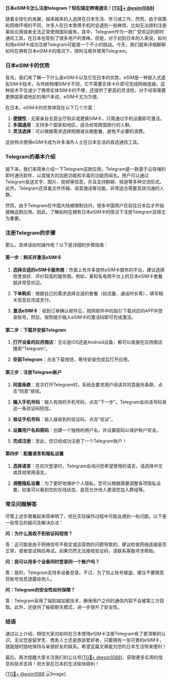 **日本eSIM卡怎么注册telegram？轻松搞定跨境通讯！[[TG💪+ @esim1088](https://t.me/s/esim1088)]**

随着全球化的发展，越来越多的人选择在日本生活、学习或工作。然而，由于政策和网络环境的不同，许多人在日本使用手机时会遇到一些麻烦，比如无法顺利注册某些应用或者无法正常使用国际服务。其中，Telegram作为一款广受欢迎的即时通讯工具，在日本也受到了很多用户的青睐。但是，对于初到日本的人来说，如何利用eSIM卡成功注册Telegram可能是一个不小的挑战。今天，我们就来详细聊聊如何在拥有日本eSIM卡的情况下，顺利注册并使用Telegram。

### 日本eSIM卡的优势

首先，我们来了解一下什么是eSIM卡以及它在日本的优势。eSIM是一种嵌入式虚拟SIM卡技术，与传统物理SIM卡不同，它不需要实体卡片即可完成网络连接。这种技术不仅减少了携带实体SIM卡的不便，还提供了更高的灵活性。对于经常需要更换国家或地区的用户来说，eSIM卡尤为方便。

在日本，eSIM卡的优势体现在以下几个方面：

1. **便捷性**：无需亲自去营业厅购买或更换SIM卡，只需通过手机设置即可激活。
2. **多国通用**：支持多个国家和地区，适合经常跨国旅行的人群。
3. **灵活选择**：可以根据需求选择短期或长期套餐，避免不必要的浪费。

这些特点使得eSIM卡成为许多海外人士在日本生活的首选通信工具。

### Telegram的基本介绍

接下来，我们来简单介绍一下Telegram这款应用。Telegram是一款基于云存储的即时通讯软件，以其强大的加密功能和丰富的功能而闻名。用户可以通过Telegram发送文字、图片、视频等信息，并且支持群聊、频道等多种交流形式。此外，Telegram还具备文件传输、语音通话等功能，非常适合需要高效沟通的人群。

然而，由于Telegram在中国大陆被限制访问，很多中国用户在前往日本后才开始接触这款应用。因此，了解如何在拥有日本eSIM卡的情况下注册Telegram显得尤为重要。

### 注册Telegram的步骤

那么，具体该如何操作呢？以下是详细的步骤指南：

#### 第一步：购买并激活eSIM卡

1. **选择合适的eSIM卡服务商**：市面上有许多提供eSIM卡服务的平台，建议选择信誉良好、评价较高的服务商。例如，某知名电商平台上的日本eSIM卡套餐就非常受欢迎。
   
2. **下单购买**：根据自己的需求选择合适的套餐（如流量、通话时长等），填写相关信息后完成支付。

3. **激活eSIM卡**：收到订单确认邮件后，按照邮件中的指引下载对应的APP并登录账号。然后，按照提示输入eSIM卡的激活码即可完成激活。

#### 第二步：下载并安装Telegram

1. **打开设备的应用商店**：无论是iOS还是Android设备，都可以直接在应用商店搜索“Telegram”。

2. **安装Telegram**：点击下载按钮，等待安装完成后打开应用。

#### 第三步：注册Telegram账户

1. **同意条款**：首次打开Telegram时，系统会要求用户阅读并同意服务条款，点击“同意”继续。

2. **输入手机号码**：输入有效的手机号码，点击“下一步”。Telegram会向该号码发送一条验证码短信。

3. **验证手机号码**：输入接收到的验证码，点击“验证”。

4. **设置用户名和密码**：创建一个独特的用户名，并设置密码以保护账户安全。

5. **完成注册**：至此，您已经成功注册了一个Telegram账户！

#### 第四步：配置语言和隐私设置

1. **选择语言**：在初次登录时，Telegram会询问您希望使用的语言，请选择中文或其他常用语言。

2. **调整隐私设置**：为了更好地保护个人隐私，您可以根据需要调整各项隐私设置，如谁可以看到您的在线状态、是否允许他人邀请您加入群组等。

### 常见问题解答

尽管上述步骤看起来简单明了，但在实际操作过程中可能会遇到一些问题。以下是一些常见的疑问及解决办法：

**问：为什么我收不到验证码短信？**

答：这可能是由于网络信号不稳定或运营商的问题导致的。建议检查网络连接是否正常，或者尝试稍后再试。如果仍然无法接收验证码，请联系客服寻求帮助。

**问：我可以用多个设备同时登录同一个账户吗？**

答：是的，Telegram支持多设备登录。不过，为了防止账号被盗，建议不要随意将账号信息透露给他人。

**问：Telegram的安全性如何保障？**

答：Telegram采用了端到端加密技术，确保用户之间的通信内容不会被第三方窃取。此外，还提供了秘密聊天模式，进一步提升了安全性。

### 结语

通过以上介绍，相信大家对如何在日本使用eSIM卡注册Telegram有了更清晰的认识。无论您是留学生、商务人士还是旅游爱好者，只要拥有一张可靠的eSIM卡，就能随时随地保持与亲朋好友的联系。希望这篇文章能为您的日本生活带来便利！

最后，再次提醒大家关注我们的公众号[[TG💪+ @esim1088](https://t.me/s/esim1088)]，获取更多实用的信息和技术支持！祝大家在日本的生活愉快顺利！

[[TG💪+ @esim1088](https://t.me/s/esim1088) ![Image](https://i.postimg.cc/4NQfJmqS/Snipaste-2025-05-13-00-14-12.png)]